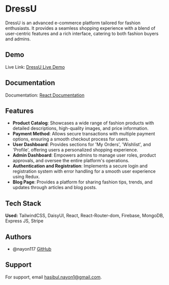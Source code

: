 # DressU

DressU is an advanced e-commerce platform tailored for fashion enthusiasts. It provides a seamless shopping experience with a blend of user-centric features and a rich interface, catering to both fashion buyers and admins.

## Demo

Live Link: [DressU Live Demo](https://dressu-inc.web.app)

## Documentation

Documentation: [React Documentation](https://react.dev/)

## Features

- **Product Catalog**: Showcases a wide range of fashion products with detailed descriptions, high-quality images, and price information.
- **Payment Method**: Allows secure transactions with multiple payment options, ensuring a smooth checkout process for users.
- **User Dashboard**: Provides sections for 'My Orders', 'Wishlist', and 'Profile', offering users a personalized shopping experience.
- **Admin Dashboard**: Empowers admins to manage user roles, product approvals, and oversee the entire platform's operations.
- **Authentication and Registration**: Implements a secure login and registration system with error handling for a smooth user experience using Redux.
- **Blog Page**: Provides a platform for sharing fashion tips, trends, and updates through articles and blog posts.


## Tech Stack

**Used:** TailwindCSS, DaisyUI, React, React-Router-dom, Firebase, MongoDB, Express JS, Stripe

## Authors

- @nayon117 [GitHub](https://www.github.com/nayon117)

## Support

For support, email hasibul.nayon1@gmail.com.
